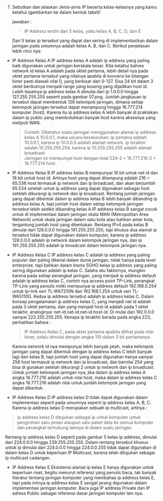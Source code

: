 7. Sebutkan dan jelaskan Jenis-jenis IP beserta kelas-kelasnya yang kamu ketahui (gambarkan ke dalam bentuk tabel)!
   
   jawaban : 
   
   > IP Address terdiri dari 5 kelas, yaitu kelas A, B, C, D, dan E
   
   Dari 5 kelas ip tersebut yang dapat dan sering di implementasikan dalam jaringan pada umumnya adalah kelas A, B, dan C. Berikut penjelasan lebih rinci nya:
   
  - IP Address Kelas A
    IP address kelas A adalah ip address yang paling baik digunakan untuk jaringan berskala besar. Kita ketahui bahwa network id kelas A adalah pada oktet pertama,
    lebih detail nya pada oktet pertama tersebut yang nilainya apabila di konversi ke bilangan biner pasti diawali nilai 0, yang berkisar dari 0-127. 
    Sisa 24 bit dalam 3 oktet berikutnya menjadi range yang kosong yang dijadikan host id. Lebih tepatnya ip address kelas A dimulai dari ip 1.0.0.0 hingga 127.255.255.255 
    seperti pada gambar 07.png. Jumlah jangkauan ip tersebut dapat membentuk 126 kelompok jaringan, dimana setiap kelompok jaringan tersebut dapat 
    menampung hingga 16.777.214 komputer (host). Karena itu ip address kelas A lebih banyak di praktekan dalam ip public yang membutuhkan banyak host
    karena aksesnya yang meliputi WAN.
    
    > Contoh:   Diketahui suatu jaringan menggunakan alamat ip address kelas A 10.0.0.1, maka secara keseluruhan: 
    > ip pertama adalah 10.0.0.1, karena ip 10.0.0.0 adalah alamat network. 
    > ip terakhir adalah 10.255.255.254, karena ip 10.255.255.255 adalah alamat broadcast  
    > Jaringan ini mempunyai host dengan total 224-2 = 16.777.216-2 = 16.777.214 host.
    
  - IP Address Kelas B
    IP address kelas B mempunyai 16 bit untuk net id dan 16 bit untuk host id. Artinya host yang dapat ditampung adalah 216  = 65.536 host termasuk ip network 
    dan ip broadcast, dan akan berjumlah 65.534 setelah untuk ip address yang dapat digunakan sebagai host setelah dikurangi ip network dan ip broadcast.
    Rentang jumlah jaringan yang dapat dibentuk dalam ip address kelas B lebih banyak dibanding ip address kelas A, tapi jumlah host dalam setiap kelompok
    jaringan tersebut lebih sedikit dibanding kelas A.IP address kelas B sangat cocok untuk di implementasi dalam jaringan skala MAN (Metropolitan Area Network) 
    untuk skala jaringan dalam satu kota atau bahkan antar kota, tergantung jumlah host yang ditentukan. Rentang IPv4 pada kelas B dimulai dari 128.0.0.0 
    hingga 191.255.255.255, tapi khusus dua alamat ip tersebut tidak dapat digunakan dalam komputer, karena ip address 128.0.0.0 adalah ip network 
    dalam kelompok jaringan nya, dan ip 191.255.255.255 adalah ip broadcast dalam kelompok jaringan nya.
    
  - IP Address Kelas C
    IP address kelas C adalah ip address yang paling populer dan paling dikenal dalam dunia jaringan, tidak hanya pada level enterprise, tapi bahkan dalam bisnis 
    SOHO kelas ip address yang paling sering digunakan adalah ip kelas C. Salahs atu faktornya, mungkin karena pada setiap perangkat jaringan, yang menjadi 
    ip address default adalah ip address kelas C, contoh nya access point TP-Link, perangkat TP-Link yang penulis miliki mempunyai ip address default 
    192.168.0.254 untuk tp-link seri TL-WA7210N dan 192.168.1.254 untuk seri TL-WA5110G. Kedua ip address tersebut adalah ip address kelas C.
    Dalam konsep pengalamatan ip address kelas C, yang menjadi net id adalah pada 3 oktet pertama, dan yang menjadi host id adalah pada 1 oktet terakhir, 
    analoginya: net-id.net-id.net-id.host-id. Di mulai dari 192.0.0.0 sampai 223.255.255.255. Kenapa ip terakhir berada pada angka 223, perhatikan bahwa :
    > IP Address Kelas C, pada oktet pertama apabila dilihat pada nilai biner, selalu dimulai dengan angka 110 dalam 3 bit pertamanya.
    
    Karena network id nya mempunyai lebih banyak jatah, maka kelompok jaringan yang dapat dibentuk dengan ip address kelas C lebih banyak lagi dari kelas B, 
    tapi jumlah host yang dapat digunakan hanya sampai 256 host termasuk ip network dan ip broadcast, dan bernilai 254 yang bisa di gunakan setelah dikurangi 
    2 untuk ip network dan ip broadcast. Untuk jumlah kelompok jaringan nya, jika dalam ip address kelas A angka 16.777.216 adalah untuk nilai host, 
    maka dalam ip address kelas C angka 16.777.216 adalah nilai untuk jumlah kelompok jaringan yang dapat dibentuk.
    
 - IP Address Kelas D
   IP address kelas D tidak dapat digunakan dalam implementasi seperti pada umumnya seperti ip address kelas A, B, C. Karena ip address kelas D merupakan sebuah ip multicast, 
   artinya : 
> ip address kelas D ditujukan sebagai ip untuk komputer untuk pengiriman satu pesan ataupun satu paket data ke semua komputer dan perangkat terhubung lainnya di dalam suatu jaringan.

  Rentang ip address kelas D seperti pada gambar 5 kelas ip address, dimulai dari 224.0.0.0 hingga 239.255.255.255. Dalam rentang tersebut khusus untuk ip dimulai dari 224.0.0.0 
  hingga 224.0.0.255 tidak dapat digunakan di dalam kelas D untuk keperluan IP Multicast, karena telah ditujukan sebagai ip multicast cadangan.
  
- IP Address Kelas E
  Eksistensi alamat ip kelas E hanya digunakan untuk keperluan riset, begitu menurut referensi yang penulis baca, tak banyak literatur tentang jaringan komputer 
  yang membahas ip address kelas E, tapi pada intinya ip address kelas E sangat jarang digunakan dalam implementasi jaringan komputer.
  Baca juga IP address Private dan IP adress Public sebagai referensi dasar jaringan komputer lain nya.


